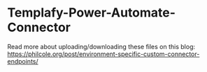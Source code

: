 # Templafy-Power-Automate-Connector

Read more about uploading/downloading these files on this blog: https://philcole.org/post/environment-specific-custom-connector-endpoints/
